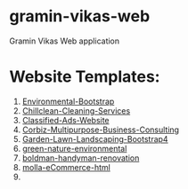 # gramin-vikas-web
Gramin Vikas Web application

# Website Templates:
1. [Environmental-Bootstrap](https://techradiant.github.io/gramin-vikas-web/Templates/Ecova-Environmental-Bootstrap-Template/)
2. [Chillclean-Cleaning-Services](https://techradiant.github.io/gramin-vikas-web/Templates/Chillclean-Cleaning-Services-Template/)
3. [Classified-Ads-Website](https://techradiant.github.io/gramin-vikas-web/Templates/Classified-Ads-Website-Template/)
4. [Corbiz-Multipurpose-Business-Consulting](https://techradiant.github.io/gramin-vikas-web/Templates/Corbiz-Multipurpose-Business-Consulting-HTML-Template/)
5. [Garden-Lawn-Landscaping-Bootstrap4](https://techradiant.github.io/gramin-vikas-web/Templates/Garden-Lawn-Landscaping-Bootstrap4-Template/)
6. [green-nature-environmental](https://techradiant.github.io/gramin-vikas-web/Templates/green-nature-environmental-template/)
7. [boldman-handyman-renovation](https://techradiant.github.io/gramin-vikas-web/Templates/boldman-handyman-renovation-service/)
8. [molla-eCommerce-html](https://techradiant.github.io/gramin-vikas-web/Templates/Darsh%20marketing/molla-eCommerce-html-template/molla-eCommerce-html-template/)
9. 
